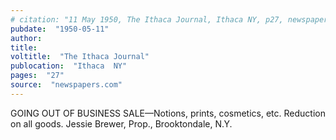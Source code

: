 ```yaml
---
# citation: "11 May 1950, The Ithaca Journal, Ithaca NY, p27, newspapers.com."
pubdate:  "1950-05-11"
author: 
title: 
voltitle:  "The Ithaca Journal"
publocation:  "Ithaca  NY"
pages:  "27"
source:  "newspapers.com"
---
```


GOING OUT OF BUSINESS SALE—Notions, prints, cosmetics, etc. Reduction on all goods. Jessie Brewer, Prop., Brooktondale, N.Y. 

